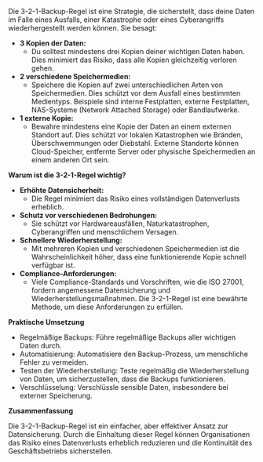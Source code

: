 
Die 3-2-1-Backup-Regel ist eine Strategie, die sicherstellt, dass deine Daten im Falle eines Ausfalls, einer Katastrophe oder eines Cyberangriffs wiederhergestellt werden können. Sie besagt:

- **3 Kopien der Daten:**
    - Du solltest mindestens drei Kopien deiner wichtigen Daten haben. Dies minimiert das Risiko, dass alle Kopien gleichzeitig verloren gehen.
- **2 verschiedene Speichermedien:**
    - Speichere die Kopien auf zwei unterschiedlichen Arten von Speichermedien. Dies schützt vor dem Ausfall eines bestimmten Medientyps. Beispiele sind interne Festplatten, externe Festplatten, NAS-Systeme (Network Attached Storage) oder Bandlaufwerke.
- **1 externe Kopie:**
    - Bewahre mindestens eine Kopie der Daten an einem externen Standort auf. Dies schützt vor lokalen Katastrophen wie Bränden, Überschwemmungen oder Diebstahl. Externe Standorte können Cloud-Speicher, entfernte Server oder physische Speichermedien an einem anderen Ort sein.

**Warum ist die 3-2-1-Regel wichtig?**

- **Erhöhte Datensicherheit:**
    - Die Regel minimiert das Risiko eines vollständigen Datenverlusts erheblich.
- **Schutz vor verschiedenen Bedrohungen:**
    - Sie schützt vor Hardwareausfällen, Naturkatastrophen, Cyberangriffen und menschlichem Versagen.
- **Schnellere Wiederherstellung:**
    - Mit mehreren Kopien und verschiedenen Speichermedien ist die Wahrscheinlichkeit höher, dass eine funktionierende Kopie schnell verfügbar ist.
- **Compliance-Anforderungen:**
    - Viele Compliance-Standards und Vorschriften, wie die ISO 27001, fordern angemessene Datensicherung und Wiederherstellungsmaßnahmen. Die 3-2-1-Regel ist eine bewährte Methode, um diese Anforderungen zu erfüllen.

**Praktische Umsetzung**

- Regelmäßige Backups: Führe regelmäßige Backups aller wichtigen Daten durch.
- Automatisierung: Automatisiere den Backup-Prozess, um menschliche Fehler zu vermeiden.
- Testen der Wiederherstellung: Teste regelmäßig die Wiederherstellung von Daten, um sicherzustellen, dass die Backups funktionieren.
- Verschlüsselung: Verschlüssle sensible Daten, insbesondere bei externer Speicherung.

**Zusammenfassung**

Die 3-2-1-Backup-Regel ist ein einfacher, aber effektiver Ansatz zur Datensicherung. Durch die Einhaltung dieser Regel können Organisationen das Risiko eines Datenverlusts erheblich reduzieren und die Kontinuität des Geschäftsbetriebs sicherstellen.